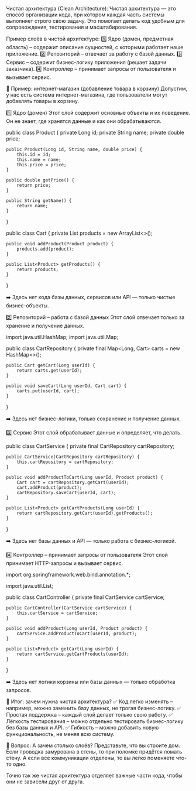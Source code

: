 Чистая архитектура (Clean Architecture):
Чистая архитектура — это способ организации кода, при котором каждая часть системы выполняет строго свою задачу. Это помогает делать код удобным для сопровождения, тестирования и масштабирования.

Пример слоёв в чистой архитектуре:
1️⃣ Ядро (домен, предметная область) – содержит описание сущностей, с которыми работает наше приложение.
2️⃣ Репозиторий – отвечает за работу с базой данных.
3️⃣ Сервис – содержит бизнес-логику приложения (решает задачи заказчика).
4️⃣ Контроллер – принимает запросы от пользователя и вызывает сервис.

🔹 Пример: интернет-магазин (добавление товара в корзину)
Допустим, у нас есть система интернет-магазина, где пользователи могут добавлять товары в корзину.

1️⃣ Ядро (домен)
Этот слой содержит основные объекты и их поведение. Он не знает, где хранятся данные и как они обрабатываются.

public class Product {
private Long id;
private String name;
private double price;

    public Product(Long id, String name, double price) {
        this.id = id;
        this.name = name;
        this.price = price;
    }

    public double getPrice() {
        return price;
    }

    public String getName() {
        return name;
    }
}

public class Cart {
private List<Product> products = new ArrayList<>();

    public void addProduct(Product product) {
        products.add(product);
    }

    public List<Product> getProducts() {
        return products;
    }
}

➡️ Здесь нет кода базы данных, сервисов или API — только чистые бизнес-объекты.

2️⃣ Репозиторий – работа с базой данных
Этот слой отвечает только за хранение и получение данных.

import java.util.HashMap;
import java.util.Map;

public class CartRepository {
private final Map<Long, Cart> carts = new HashMap<>();

    public Cart getCart(Long userId) {
        return carts.get(userId);
    }

    public void saveCart(Long userId, Cart cart) {
        carts.put(userId, cart);
    }
}

➡️ Здесь нет бизнес-логики, только сохранение и получение данных.

3️⃣ Сервис
Этот слой обрабатывает данные и определяет, что делать.

public class CartService {
private final CartRepository cartRepository;

    public CartService(CartRepository cartRepository) {
        this.cartRepository = cartRepository;
    }

    public void addProductToCart(Long userId, Product product) {
        Cart cart = cartRepository.getCart(userId);
        cart.addProduct(product);
        cartRepository.saveCart(userId, cart);
    }

    public List<Product> getCartProducts(Long userId) {
        return cartRepository.getCart(userId).getProducts();
    }
}

➡️ Здесь нет базы данных и API — только работа с бизнес-логикой.

4️⃣ Контроллер – принимает запросы от пользователя
Этот слой принимает HTTP-запросы и вызывает сервис.

import org.springframework.web.bind.annotation.*;

import java.util.List;

public class CartController {
private final CartService cartService;

    public CartController(CartService cartService) {
        this.cartService = cartService;
    }
    
    public void addProduct(Long userId, Product product) {
        cartService.addProductToCart(userId, product);
    }
    
    public List<Product> getCart(Long userId) {
        return cartService.getCartProducts(userId);
    }
}

➡️ Здесь нет логики корзины или базы данных — только обработка запросов.

🔹 Итог: зачем нужна чистая архитектура?
✅ Код легко изменять – например, можно заменить базу данных, не трогая бизнес-логику.
✅ Простая поддержка – каждый слой делает только свою работу.
✅ Лёгкость тестирования – можно отдельно тестировать бизнес-логику без базы данных и API.
✅ Гибкость – можно добавить новую функциональность, не меняя всю систему.

🔹 Вопрос: А зачем столько слоёв?
Представьте, что вы строите дом. Если проводка замурована в стены, то при поломке придётся ломать стену. А если все коммуникации отделены, то вы легко поменяете что-то одно.

Точно так же чистая архитектура отделяет важные части кода, чтобы они не зависели друг от друга.